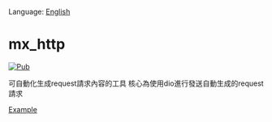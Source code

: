 Language: [English](README.md)

# mx_http
[![Pub](https://img.shields.io/pub/v/mx_http.svg?style=flat-square)](https://pub.dartlang.org/packages/mx_http)

可自動化生成request請求內容的工具
核心為使用dio進行發送自動生成的request請求

[Example](example/mx_http_example.dart)